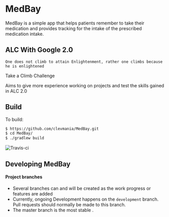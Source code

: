 # MedBay
MedBay is a simple app that helps patients remember to take their medication 
and provides tracking for the intake of the prescribed medication intake.

## ALC With Google 2.0

`One does not climb to attain Enlightenment, rather one climbs because he is enlightened`

Take a Climb Challenge

Aims to give more experience working on projects and test the skills gained in ALC 2.0

## Build

To build:

```bash
$ https://github.com/clevmania/MedBay.git
$ cd MedBay/
$ ./gradlew build
```
![Travis-ci](https://travis-ci.org/clevmania/MedBay.svg?branch=master)

## Developing MedBay ##

#### Project branches ####

* Several branches can and will be created as the work progress or features are added
* Currently, ongoing Development happens on the `development` branch. Pull requests should
  normally be made to this branch.
* The master branch is the most stable .
